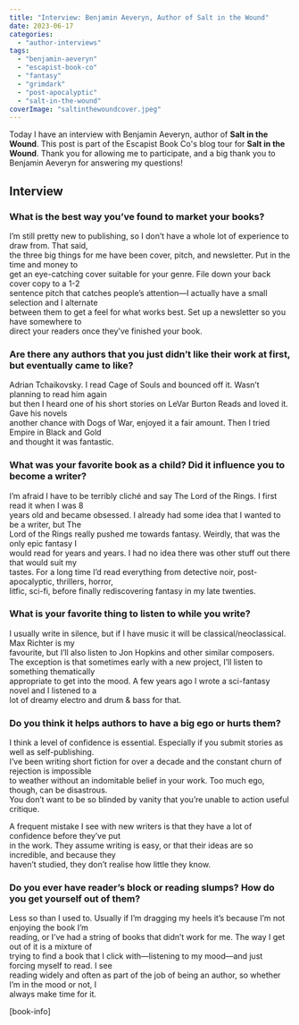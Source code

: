 ```yaml
---
title: "Interview: Benjamin Aeveryn, Author of Salt in the Wound"
date: 2023-06-17
categories: 
  - "author-interviews"
tags: 
  - "benjamin-aeveryn"
  - "escapist-book-co"
  - "fantasy"
  - "grimdark"
  - "post-apocalyptic"
  - "salt-in-the-wound"
coverImage: "saltinthewoundcover.jpeg"
---
```


Today I have an interview with Benjamin Aeveryn, author of **Salt in the Wound**. This post is part of the Escapist Book Co's blog tour for **Salt in the Wound**. Thank you for allowing me to participate, and a big thank you to Benjamin Aeveryn for answering my questions!

## Interview

### What is the best way you’ve found to market your books?

I’m still pretty new to publishing, so I don’t have a whole lot of experience to draw from. That said,  
the three big things for me have been cover, pitch, and newsletter. Put in the time and money to  
get an eye-catching cover suitable for your genre. File down your back cover copy to a 1-2  
sentence pitch that catches people’s attention—I actually have a small selection and I alternate  
between them to get a feel for what works best. Set up a newsletter so you have somewhere to  
direct your readers once they’ve finished your book.

### Are there any authors that you just didn’t like their work at first, but eventually came to like?

Adrian Tchaikovsky. I read Cage of Souls and bounced off it. Wasn’t planning to read him again  
but then I heard one of his short stories on LeVar Burton Reads and loved it. Gave his novels  
another chance with Dogs of War, enjoyed it a fair amount. Then I tried Empire in Black and Gold  
and thought it was fantastic.

### What was your favorite book as a child? Did it influence you to become a writer?

I’m afraid I have to be terribly cliché and say The Lord of the Rings. I first read it when I was 8  
years old and became obsessed. I already had some idea that I wanted to be a writer, but The  
Lord of the Rings really pushed me towards fantasy. Weirdly, that was the only epic fantasy I  
would read for years and years. I had no idea there was other stuff out there that would suit my  
tastes. For a long time I’d read everything from detective noir, post-apocalyptic, thrillers, horror,  
litfic, sci-fi, before finally rediscovering fantasy in my late twenties.

### What is your favorite thing to listen to while you write?

I usually write in silence, but if I have music it will be classical/neoclassical. Max Richter is my  
favourite, but I’ll also listen to Jon Hopkins and other similar composers.  
The exception is that sometimes early with a new project, I’ll listen to something thematically  
appropriate to get into the mood. A few years ago I wrote a sci-fantasy novel and I listened to a  
lot of dreamy electro and drum & bass for that.

### Do you think it helps authors to have a big ego or hurts them?

I think a level of confidence is essential. Especially if you submit stories as well as self-publishing.  
I’ve been writing short fiction for over a decade and the constant churn of rejection is impossible  
to weather without an indomitable belief in your work. Too much ego, though, can be disastrous.  
You don’t want to be so blinded by vanity that you’re unable to action useful critique.

A frequent mistake I see with new writers is that they have a lot of confidence before they’ve put  
in the work. They assume writing is easy, or that their ideas are so incredible, and because they  
haven’t studied, they don’t realise how little they know.

### Do you ever have reader’s block or reading slumps? How do you get yourself out of them?

Less so than I used to. Usually if I’m dragging my heels it’s because I’m not enjoying the book I’m  
reading, or I’ve had a string of books that didn’t work for me. The way I get out of it is a mixture of  
trying to find a book that I click with—listening to my mood—and just forcing myself to read. I see  
reading widely and often as part of the job of being an author, so whether I’m in the mood or not, I  
always make time for it.

\[book-info\]
